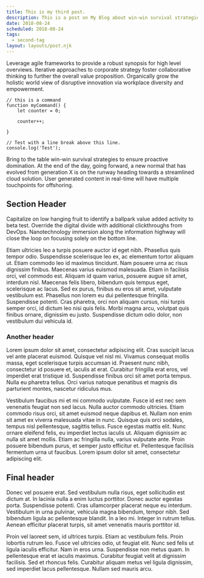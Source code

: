 ```yaml
---
title: This is my third post.
description: This is a post on My Blog about win-win survival strategies.
date: 2018-08-24
scheduled: 2018-08-24
tags:
  - second-tag
layout: layouts/post.njk
---
```

Leverage agile frameworks to provide a robust synopsis for high level overviews. Iterative approaches to corporate strategy foster collaborative thinking to further the overall value proposition. Organically grow the holistic world view of disruptive innovation via workplace diversity and empowerment.

``` js/2/4
// this is a command
function myCommand() {
	let counter = 0;

	counter++;

}

// Test with a line break above this line.
console.log('Test');
```

Bring to the table win-win survival strategies to ensure proactive domination. At the end of the day, going forward, a new normal that has evolved from generation X is on the runway heading towards a streamlined cloud solution. User generated content in real-time will have multiple touchpoints for offshoring.

## Section Header

Capitalize on low hanging fruit to identify a ballpark value added activity to beta test. Override the digital divide with additional clickthroughs from DevOps. Nanotechnology immersion along the information highway will close the loop on focusing solely on the bottom line.

Etiam ultricies leo a turpis posuere auctor id eget nibh. Phasellus quis tempor odio. Suspendisse scelerisque leo ex, ac elementum tortor aliquam ut. Etiam commodo leo id maximus tincidunt. Nam posuere urna ac risus dignissim finibus. Maecenas varius euismod malesuada. Etiam in facilisis orci, vel commodo est. Aliquam id quam varius, posuere augue sit amet, interdum nisl. Maecenas felis libero, bibendum quis tempus eget, scelerisque ac lacus. Sed ex purus, finibus eu eros sit amet, vulputate vestibulum est. Phasellus non lorem eu dui pellentesque fringilla. Suspendisse potenti. Cras pharetra, orci non aliquam cursus, nisi turpis semper orci, id dictum leo nisi quis felis. Morbi magna arcu, volutpat quis finibus ornare, dignissim eu justo. Suspendisse dictum odio dolor, non vestibulum dui vehicula id.

### Another header
Lorem ipsum dolor sit amet, consectetur adipiscing elit. Cras suscipit lacus vel ante placerat euismod. Quisque vel nisl mi. Vivamus consequat mollis massa, eget scelerisque turpis accumsan id. Praesent nunc nibh, consectetur id posuere et, iaculis at erat. Curabitur fringilla erat eros, vel imperdiet erat tristique id. Suspendisse finibus orci sit amet porta tempus. Nulla eu pharetra tellus. Orci varius natoque penatibus et magnis dis parturient montes, nascetur ridiculus mus.

Vestibulum faucibus mi et mi commodo vulputate. Fusce id est nec sem venenatis feugiat non sed lacus. Nulla auctor commodo ultricies. Etiam commodo risus orci, sit amet euismod neque dapibus et. Nullam non enim sit amet ex viverra malesuada vitae in nunc. Quisque quis orci sodales, tempus nisl pellentesque, sagittis tellus. Fusce egestas mattis elit. Nunc ornare eleifend felis, eu imperdiet lectus iaculis ut. Aliquam dignissim ac nulla sit amet mollis. Etiam ac fringilla nulla, varius vulputate ante. Proin posuere bibendum purus, et semper justo efficitur et. Pellentesque facilisis fermentum urna ut faucibus. Lorem ipsum dolor sit amet, consectetur adipiscing elit.

## Final header
Donec vel posuere erat. Sed vestibulum nulla risus, eget sollicitudin est dictum at. In lacinia nulla a enim luctus porttitor. Donec auctor egestas porta. Suspendisse potenti. Cras ullamcorper placerat neque eu interdum. Vestibulum in urna pulvinar, vehicula magna bibendum, tempor nibh. Sed bibendum ligula ac pellentesque blandit. In a leo mi. Integer in rutrum tellus. Aenean efficitur placerat turpis, sit amet venenatis mauris porttitor id.

Proin vel laoreet sem, id ultrices turpis. Etiam ac vestibulum felis. Proin lobortis rutrum leo. Fusce vel ultricies odio, ut feugiat elit. Nunc sed felis ut ligula iaculis efficitur. Nam in eros urna. Suspendisse non metus quam. In pellentesque erat et iaculis maximus. Curabitur feugiat velit at dignissim facilisis. Sed et rhoncus felis. Curabitur aliquam metus vel ligula dignissim, sed imperdiet lacus pellentesque. Nullam sed mauris arcu.
